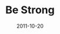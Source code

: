 ---
layout: music 
title: "Be Strong"
date: 2011-10-20 
description: "Be Strong - original song created for the Strong Challenge."
audio: "http://s3.amazonaws.com/crossroads-media/music/audio/be_strong_128mbs.mp3"
audio-duration: "04:25"
src: "http://s3.amazonaws.com/crossroads-media/images/Strong_190x110.jpg"
---